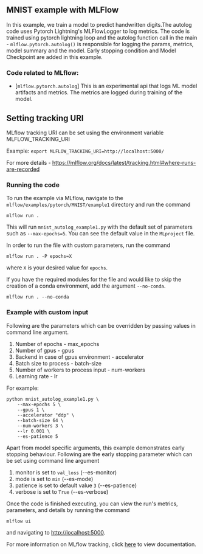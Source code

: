 ## MNIST example with MLFlow

In this example, we train a model to predict handwritten digits.The autolog code uses Pytorch Lightning's MLFlowLogger to log metrics. 
The code is trained using pytorch lightning loop and the autolog function call in the main - `mlflow.pytorch.autolog()`
is responsible for logging the params, metrics, model summary and the model.
Early stopping condition and Model Checkpoint are added in this example.

### Code related to MLflow:
* [`mlflow.pytorch.autolog`]
This is an experimental api that logs ML model artifacts and metrics.
The metrics are logged during training of the model.

## Setting tracking URI
MLflow tracking URI can be set using the environment variable MLFLOW_TRACKING_URI

Example: `export MLFLOW_TRACKING_URI=http://localhost:5000/`

For more details - https://mlflow.org/docs/latest/tracking.html#where-runs-are-recorded

### Running the code
To run the example via MLflow, navigate to the `mlflow/examples/pytorch/MNIST/example1` directory and run the command

```
mlflow run .
```

This will run `mnist_autolog_example1.py` with the default set of parameters such as  `--max-epochs=5`. You can see the default value in the `MLproject` file.

In order to run the file with custom parameters, run the command

```
mlflow run . -P epochs=X
```

where `X` is your desired value for `epochs`.

If you have the required modules for the file and would like to skip the creation of a conda environment, add the argument `--no-conda`.

```
mlflow run . --no-conda
```

### Example with custom input

Following are the parameters which can be overridden by passing values in command line argument.

1. Number of epochs - max_epochs
2. Number of gpus - gpus
3. Backend in case of gpus environment - accelerator
4. Batch size to process - batch-size
5. Number of workers to process input - num-workers
6. Learning rate - lr

For example:
```
python mnist_autolog_example1.py \
    --max-epochs 5 \
    --gpus 1 \
    --accelerator "ddp" \
    --batch-size 64 \
    --num-workers 3 \
    --lr 0.001 \
    --es-patience 5
```

Apart from model specific arguments, this example demonstrates early stopping behaviour.
Following are the early stopping parameter which can be set using command line argument

1. monitor is set to `val_loss` (--es-monitor)
2. mode is set to `min` (--es-mode)
3. patience is set to default value `3` (--es-patience)
4. verbose is set to `True` (--es-verbose)


Once the code is finished executing, you can view the run's metrics, parameters, and details by running the command

```
mlflow ui
```

and navigating to [http://localhost:5000](http://localhost:5000).

For more information on MLflow tracking, click [here](https://www.mlflow.org/docs/latest/tracking.html#mlflow-tracking) to view documentation.
